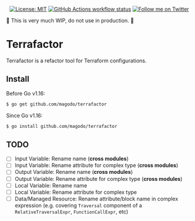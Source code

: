 <p align="center">
  <a href="https://opensource.org/licenses/MIT"
    ><img
      src="https://img.shields.io/badge/License-MIT-yellow.svg"
      alt="License: MIT"
  /></a>
  <a href="https://github.com/magodo/terrafactor/actions"
    ><img
      src="https://img.shields.io/github/workflow/status/magodo/terrafactor/Go?label=workflow&style=flat-square"
      alt="GitHub Actions workflow status"
  /></a>
  <a href="https://twitter.com/magodo_"
    ><img
      src="https://img.shields.io/twitter/url?style=social&url=https%3A%2F%2Ftwitter.com%2Fmagodo_"
      alt="Follow me on Twitter"
  /></a>
</p>

🚧 This is very much WIP, do not use in production. 🚧

# Terrafactor

Terrafactor is a refactor tool for Terraform configurations.

## Install

Before Go v1.16:

```bash
$ go get github.com/magodo/terrafactor
```

Since Go v1.16:

```bash
$ go install github.com/magodo/terrafactor
```

## TODO

- [ ] Input Variable: Rename name (**cross modules**)
- [ ] Input Variable: Rename attribute for complex type (**cross modules**)
- [ ] Output Variable: Rename name (**cross modules**)
- [ ] Output Variable: Rename attribute for complex type (**cross modules**)
- [ ] Local Variable: Rename name
- [ ] Local Variable: Rename attribute for complex type
- [ ] Data/Managed Resource: Rename attribute/block name in complex expression (e.g. covering `Traversal` component of a `RelativeTraversalExpr`, `FunctionCallExpr`, etc)
